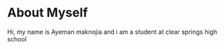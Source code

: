 <h1> About Myself </h1
<body> Hi, my name is Ayeman maknojia and i am a student at clear springs high school</body>
